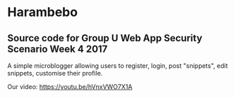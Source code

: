 # Harambebo
## Source code for Group U Web App Security Scenario Week 4 2017
A simple microblogger allowing users to register, login, post "snippets", edit snippets, customise their profile.

Our video: https://youtu.be/hVnxVWO7X1A 
